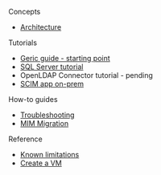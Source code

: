 Concepts
* [Architecture](https://github.com/ArvindHarinder1/PrivatePreviewDocs/blob/main/3Architecture.md) 

Tutorials
* [Geric guide - starting point](https://github.com/ArvindHarinder1/PrivatePreviewDocs/blob/main/1ECMATutorial.md) 
* [SQL Server tutorial](https://github.com/ArvindHarinder1/PrivatePreviewDocs/blob/main/2ConnectorSQL.md) 
* OpenLDAP Connector tutorial - pending
* [SCIM app on-prem](https://github.com/ArvindHarinder1/PrivatePreviewDocs/blob/main/2ConnectorSCIM.md)

How-to guides
* [Troubleshooting](https://github.com/ArvindHarinder1/PrivatePreviewDocs/blob/main/Monitoring.md) 
* [MIM Migration](https://github.com/ArvindHarinder1/PrivatePreviewDocs/blob/main/MIMmigration.md)

Reference
* [Known limitations](https://github.com/ArvindHarinder1/PrivatePreviewDocs/blob/main/KnownLimitations.md)
* [Create a VM](https://github.com/ArvindHarinder1/PrivatePreviewDocs/blob/main/CreateVM.md)
